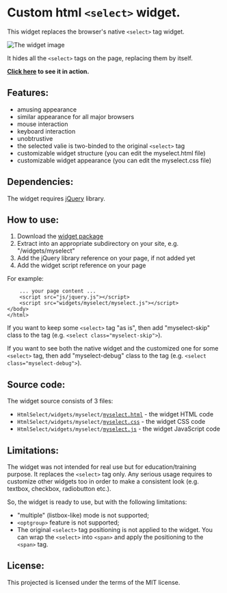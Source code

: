 Сustom html `<select>` widget.
==============================

This widget replaces the browser's native `<select>` tag widget.

![The widget image](http://szyryanov.github.io/Portfolio/HtmlSelect/images/Compare2.gif "The widget image")

It hides all the `<select>` tags on the page, replacing them by itself.

**[Click here](http://szyryanov.github.io/Portfolio/HtmlSelect/test.html "widget test page") to see it in action.**

Features:
---------

* amusing appearance
* similar appearance for all major browsers
* mouse interaction
* keyboard interaction
* unobtrustive
* the selected valie is two-binded to the original `<select>` tag
* customizable widget structure (you can edit the myselect.html file)
* customizable widget appearance (you can edit the myselect.css file)

Dependencies:
-------------

The widget requires [jQuery][jquery] library.

[jquery]: http://jquery.com

How to use:
-----------

1. Download the [widget package][distro]
2. Extract into an appropriate subdirectory on your site, e.g. "/widgets/myselect"
3. Add the jQuery library reference on your page, if not added yet
4. Add the widget script reference on your page

[distro]: http://szyryanov.github.io/Portfolio/HtmlSelect/files/myselect.zip "widget package"

For example:

        ... your page content ...
        <script src="js/jquery.js"></script>
        <script src="widgets/myselect/myselect.js"></script>
    </body>
    </html>

If you want to keep some `<select>` tag "as is", then add "myselect-skip" class to the tag (e.g. `<select class="myselect-skip">`).

If you want to see both the native widget and the customized one for some `<select>` tag, then add
"myselect-debug" class to the tag (e.g. `<select class="myselect-debug">`).

Source code:
------------

The widget source consists of 3 files:
* <code>HtmlSelect/widgets/myselect/[myselect.html][html]</code> - the widget HTML code
* <code>HtmlSelect/widgets/myselect/[myselect.css][css]</code> - the widget CSS code
* <code>HtmlSelect/widgets/myselect/[myselect.js][js]</code> - the widget JavaScript code

[html]: https://github.com/szyryanov/HtmlSelect/blob/master/HtmlSelect/widgets/myselect/myselect.html
[css]: https://github.com/szyryanov/HtmlSelect/blob/master/HtmlSelect/widgets/myselect/myselect.css
[js]: https://github.com/szyryanov/HtmlSelect/blob/master/HtmlSelect/widgets/myselect/myselect.js

Limitations:
------------

The widget was not intended for real use but for education/training purpose. It replaces the `<select>` tag only. Any serious usage requires to customize other widgets too in order to make a consistent look (e.g. textbox, checkbox, radiobutton etc.).

So, the widget is ready to use, but with the following limitations:

* "multiple" (listbox-like) mode is not supported;
* `<optgroup>` feature is not supported;
* The original `<select>` tag positioning is not applied to the widget. You can wrap the `<select>` into `<span>` and apply the positioning to the `<span>` tag. 

License:
--------

This projected is licensed under the terms of the MIT license.

